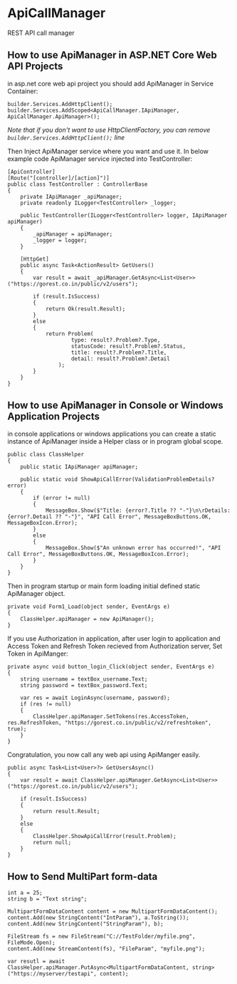 # ApiCallManager
REST API call manager

## How to use ApiManager in ASP.NET Core Web API Projects
in asp.net core web api project you should add ApiManager in Service Container:

```
builder.Services.AddHttpClient();
builder.Services.AddScoped<ApiCallManager.IApiManager, ApiCallManager.ApiManager>();
```
_Note that if you don't want to use HttpClientFactory, you can remove `builder.Services.AddHttpClient();` line_

Then Inject ApiManager service where you want and use it.
In below example code ApiManager service injected into TestController:

```
[ApiController]
[Route("[controller]/[action]")]
public class TestController : ControllerBase
{
    private IApiManager _apiManager;
    private readonly ILogger<TestController> _logger;

    public TestController(ILogger<TestController> logger, IApiManager apiManager)
    {
        _apiManager = apiManager;
        _logger = logger;
    }

    [HttpGet]
    public async Task<ActionResult> GetUsers()
    {
        var result = await _apiManager.GetAsync<List<User>>("https://gorest.co.in/public/v2/users");

        if (result.IsSuccess)
        {
            return Ok(result.Result);
        }
        else
        {
            return Problem(
                    type: result?.Problem?.Type,
                    statusCode: result?.Problem?.Status,
                    title: result?.Problem?.Title,
                    detail: result?.Problem?.Detail
                );
        }
    }
}
```

## How to use ApiManager in Console or Windows Application Projects
in console applications or windows applications you can create a static instance of ApiManager inside a Helper class or in program global scope.

```
public class ClassHelper
{
    public static IApiManager apiManager;

    public static void ShowApiCallError(ValidationProblemDetails? error)
    {
        if (error != null)
        {
            MessageBox.Show($"Title: {error?.Title ?? "-"}\n\rDetails: {error?.Detail ?? "-"}", "API Call Error", MessageBoxButtons.OK, MessageBoxIcon.Error);
        }
        else
        {
            MessageBox.Show($"An unknown error has occurred!", "API Call Error", MessageBoxButtons.OK, MessageBoxIcon.Error);
        }
    }
}
```

Then in program startup or main form loading initial defined static ApiManager object.
```
private void Form1_Load(object sender, EventArgs e)
{
    ClassHelper.apiManager = new ApiManager();
}
```

If you use Authorization in application, after user login to application and Access Token and Refresh Token recieved from Authorization server, Set Token in ApiManger:
```
private async void button_login_Click(object sender, EventArgs e)
{
    string username = textBox_username.Text;
    string password = textBox_password.Text;

    var res = await LoginAsync(username, password);
    if (res != null)
    {
        ClassHelper.apiManager.SetTokens(res.AccessToken, res.RefreshToken, "https://gorest.co.in/public/v2/refreshtoken", true);
    }
}
```

Congratulation, you now call any web api using ApiManger easily.
```
public async Task<List<User>?> GetUsersAsync()
{
    var result = await ClassHelper.apiManager.GetAsync<List<User>>("https://gorest.co.in/public/v2/users");

    if (result.IsSuccess)
    {
        return result.Result;
    }
    else
    {
        ClassHelper.ShowApiCallError(result.Problem);
        return null;
    }
}
```

## How to Send MultiPart form-data
```
int a = 25;
string b = "Text string";

MultipartFormDataContent content = new MultipartFormDataContent();
content.Add(new StringContent("IntParam"), a.ToString());
content.Add(new StringContent("StringParam"), b);

FileStream fs = new FileStream("C://TestFolder/myfile.png", FileMode.Open);
content.Add(new StreamContent(fs), "FileParam", "myfile.png");

var resutl = await ClassHelper.apiManager.PutAsync<MultipartFormDataContent, string>("https://myserver/testapi", content);
```


